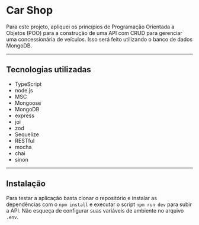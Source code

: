 # Car Shop
Para este projeto, apliquei os princípios de Programação Orientada a Objetos (POO) para a construção de uma API com CRUD para gerenciar uma concessionária de veículos. Isso será feito utilizando o banco de dados MongoDB.

---
## Tecnologias utilizadas
- TypeScript
- node.js
- MSC
- Mongoose
- MongoDB
- express
- joi
- zod
- Sequelize
- RESTful
- mocha
- chai
- sinon


---
## Instalação
Para testar a aplicação basta clonar o repositório e instalar as dependências com o ```npm install``` e executar o script ```npm run dev``` para subir a API. Não esqueça de configurar suas variáveis de ambiente no arquivo ```.env```.
